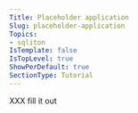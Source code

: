 ```yaml
---
Title: Placeholder application
Slug: placeholder-application
Topics:
- sqliton
IsTemplate: false
IsTopLevel: true
ShowPerDefault: true
SectionType: Tutorial
---
```


XXX fill it out